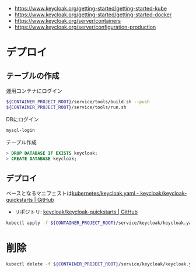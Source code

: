 - https://www.keycloak.org/getting-started/getting-started-kube
- https://www.keycloak.org/getting-started/getting-started-docker
- https://www.keycloak.org/server/containers
- https://www.keycloak.org/server/configuration-production


# デプロイ

## テーブルの作成

運用コンテナにログイン

```bash
${CONTAINER_PROJECT_ROOT}/service/tools/build.sh --push
${CONTAINER_PROJECT_ROOT}/service/tools/run.sh
```

DBにログイン

```bash
mysql-login
```

テーブル作成

```sql
> DROP DATABASE IF EXISTS keycloak;
> CREATE DATABASE keycloak;
```

## デプロイ

ベースとなるマニフェストは[kubernetes/keycloak.yaml - keycloak/keycloak-quickstarts | GitHub]( https://raw.githubusercontent.com/keycloak/keycloak-quickstarts/latest/kubernetes/keycloak.yaml)

- リポジトリ: [keycloak/keycloak-quickstarts | GitHub](https://github.com/keycloak/keycloak-quickstarts) 

```bash
kubectl apply -f ${CONTAINER_PROJECT_ROOT}/service/keycloak/keycloak.yaml
```

# 削除

```bash
kubectl delete -f ${CONTAINER_PROJECT_ROOT}/service/keycloak/keycloak.yaml
```